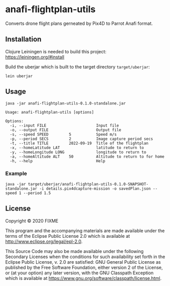 # anafi-flightplan-utils

Converts drone flight plans gerneated by Pix4D to Parrot Anafi format.

## Installation

Clojure Leiningen is needed to build this project: https://leiningen.org/#install

Build the uberjar which is built to the target directory `target/uberjar`:
```
lein uberjar
```

## Usage
```
java -jar anafi-flightplan-utils-0.1.0-standalone.jar 

Usage: anafi-flightplan-utils [options]

Options:
  -i, --input FILE                      Input file
  -o, --output FILE                     Output file
  -s, --speed SPEED         5           Speed m/s
  -p, --period SECS         2           Image capture period secs
  -t, --title TITLE         2022-09-19  Title of the flightplan
  -x, --homeLatitude LAT                latitude to return to
  -y, --homeLongitude LONG              longitude to return to
  -a, --homeAltitude ALT    50          Altitude to return to for home
  -h, --help                            Help

```
### Example
```
java -jar target/uberjar/anafi-flightplan-utils-0.1.0-SNAPSHOT-standalone.jar -i details.pix4dcapture-mission -o savedPlan.json --speed 1 --period 1.5
```

## License

Copyright © 2020 FIXME

This program and the accompanying materials are made available under the
terms of the Eclipse Public License 2.0 which is available at
http://www.eclipse.org/legal/epl-2.0.

This Source Code may also be made available under the following Secondary
Licenses when the conditions for such availability set forth in the Eclipse
Public License, v. 2.0 are satisfied: GNU General Public License as published by
the Free Software Foundation, either version 2 of the License, or (at your
option) any later version, with the GNU Classpath Exception which is available
at https://www.gnu.org/software/classpath/license.html.
